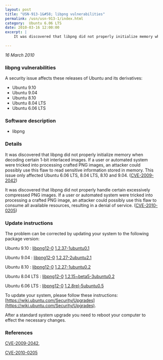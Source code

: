 ```yaml
---
layout: post
title: "USN-913-1&#58; libpng vulnerabilities"
permalink: /usn/usn-913-1/index.html
category:  Ubuntu 6.06 LTS
date: 2010-03-16 12:00:00
excerpt: |
    It was discovered that libpng did not properly initialize memory when decoding certain 1-bit interlaced images. If a user or automated system were tricked into processing crafted PNG images, an attacker could possibly use this flaw to read sensitive information stored in memory. This issue only affected Ubuntu 6.06 LTS, 8.04 LTS, 8.10 and 9.04. ([CVE-2009-2042](http://people.ubuntu.com/~ubuntu-security/cve/CVE-2009-2042))
    
--- 
```

 
 

*16 March 2010*

### libpng vulnerabilities

A security issue affects these releases of Ubuntu and its derivatives:

* Ubuntu 9.10
* Ubuntu 9.04
* Ubuntu 8.10
* Ubuntu 8.04 LTS
* Ubuntu 6.06 LTS

### Software description

* libpng 

### Details

It was discovered that libpng did not properly initialize memory when decoding certain 1-bit interlaced images. If a user or automated system were tricked into processing crafted PNG images, an attacker could possibly use this flaw to read sensitive information stored in memory. This issue only affected Ubuntu 6.06 LTS, 8.04 LTS, 8.10 and 9.04. ([CVE-2009-2042](http://people.ubuntu.com/~ubuntu-security/cve/CVE-2009-2042))

It was discovered that libpng did not properly handle certain excessively compressed PNG images. If a user or automated system were tricked into processing a crafted PNG image, an attacker could possibly use this flaw to consume all available resources, resulting in a denial of service. ([CVE-2010-0205](http://people.ubuntu.com/~ubuntu-security/cve/CVE-2010-0205)) 

### Update instructions

The problem can be corrected by updating your system to the following package version:

Ubuntu 9.10
 : [libpng12-0](https://launchpad.net/ubuntu/+source/libpng) <span> [1.2.37-1ubuntu0.1](https://launchpad.net/ubuntu/+source/libpng/1.2.37-1ubuntu0.1) </span> 

Ubuntu 9.04
 : [libpng12-0](https://launchpad.net/ubuntu/+source/libpng) <span> [1.2.27-2ubuntu2.1](https://launchpad.net/ubuntu/+source/libpng/1.2.27-2ubuntu2.1) </span> 

Ubuntu 8.10
 : [libpng12-0](https://launchpad.net/ubuntu/+source/libpng) <span> [1.2.27-1ubuntu0.2](https://launchpad.net/ubuntu/+source/libpng/1.2.27-1ubuntu0.2) </span> 

Ubuntu 8.04 LTS
 : [libpng12-0](https://launchpad.net/ubuntu/+source/libpng) <span> [1.2.15~beta5-3ubuntu0.2](https://launchpad.net/ubuntu/+source/libpng/1.2.15~beta5-3ubuntu0.2) </span> 

Ubuntu 6.06 LTS
 : [libpng12-0](https://launchpad.net/ubuntu/+source/libpng) <span> [1.2.8rel-5ubuntu0.5](https://launchpad.net/ubuntu/+source/libpng/1.2.8rel-5ubuntu0.5) </span> 

To update your system, please follow these instructions: [https://wiki.ubuntu.com/Security/Upgrades](https://wiki.ubuntu.com/Security/Upgrades).

After a standard system upgrade you need to reboot your computer to effect the necessary changes. 

### References

 
 [CVE-2009-2042](http://people.ubuntu.com/~ubuntu-security/cve/CVE-2009-2042), 

 [CVE-2010-0205](http://people.ubuntu.com/~ubuntu-security/cve/CVE-2010-0205)
 

